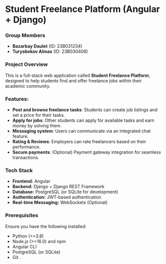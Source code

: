 # Student Freelance Platform (Angular + Django)  

### Group Members  
- **Bazarbay Daulet** (ID: 23B031234)  
- **Turysbekov Almas** (ID: 23B030408)  

### Project Overview  
This is a full-stack web application called **Student Freelance Platform**, designed to help students find and offer freelance jobs within their academic community.  

### Features:  
- **Post and browse freelance tasks**: Students can create job listings and set a price for their tasks.
- **Apply for jobs**: Other students can apply for available tasks and earn money by solving them.  
- **Messaging system**: Users can communicate via an integrated chat feature.  
- **Rating & Reviews**: Employers can rate freelancers based on their performance.  
- **Secure payments**: (Optional) Payment gateway integration for seamless transactions.  

### Tech Stack  
- **Frontend:** Angular  
- **Backend:** Django + Django REST Framework  
- **Database:** PostgreSQL (or SQLite for development)  
- **Authentication:** JWT-based authentication  
- **Real-time Messaging:** WebSockets (Optional)  

### Prerequisites  
Ensure you have the following installed:  
- Python (>=3.8)  
- Node.js (>=16.0) and npm  
- Angular CLI  
- PostgreSQL (or SQLite)  
- Git .
  
